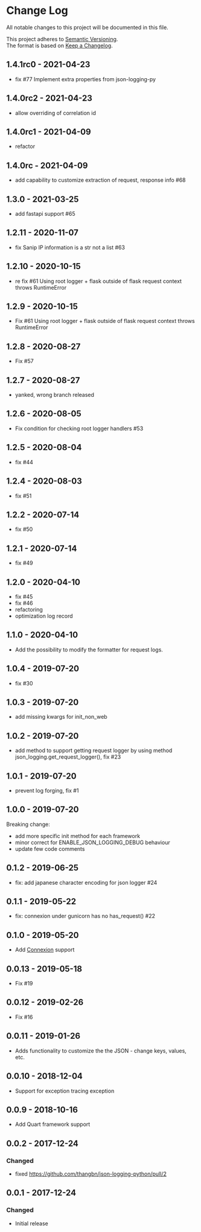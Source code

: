 # Change Log

All notable changes to this project will be documented in this file.

This project adheres to [Semantic Versioning](http://semver.org/).  
The format is based on [Keep a Changelog](http://keepachangelog.com/).

## 1.4.1rc0 - 2021-04-23

- fix #77 Implement extra properties from json-logging-py

## 1.4.0rc2 - 2021-04-23

- allow overriding of correlation id

## 1.4.0rc1 - 2021-04-09

- refactor

## 1.4.0rc - 2021-04-09

- add capability to customize extraction of request, response info #68

## 1.3.0 - 2021-03-25

- add fastapi support #65

## 1.2.11 - 2020-11-07

- fix Sanip IP information is a str not a list #63

## 1.2.10 - 2020-10-15

- re fix #61 Using root logger + flask outside of flask request context throws RuntimeError

## 1.2.9 - 2020-10-15

- Fix #61 Using root logger + flask outside of flask request context throws RuntimeError

## 1.2.8 - 2020-08-27

- Fix #57

## 1.2.7 - 2020-08-27

- yanked, wrong branch released

## 1.2.6 - 2020-08-05

- Fix condition for checking root logger handlers #53

## 1.2.5 - 2020-08-04

- fix #44

## 1.2.4 - 2020-08-03

- fix #51

## 1.2.2 - 2020-07-14

- fix #50

## 1.2.1 - 2020-07-14

- fix #49

## 1.2.0 - 2020-04-10

- fix #45
- fix #46
- refactoring
- optimization log record

## 1.1.0 - 2020-04-10

- Add the possibility to modify the formatter for request logs.

## 1.0.4 - 2019-07-20

- fix #30

## 1.0.3 - 2019-07-20

- add missing kwargs for init_non_web

## 1.0.2 - 2019-07-20

- add method to support getting request logger by using method json_logging.get_request_logger(), fix #23

## 1.0.1 - 2019-07-20

- prevent log forging, fix #1

## 1.0.0 - 2019-07-20

Breaking change:

- add more specific init method for each framework
- minor correct for ENABLE_JSON_LOGGING_DEBUG behaviour
- update few code comments

## 0.1.2 - 2019-06-25

- fix: add japanese character encoding for json logger #24

## 0.1.1 - 2019-05-22

- fix: connexion under gunicorn has no has_request() #22

## 0.1.0 - 2019-05-20

- Add [Connexion](https://github.com/zalando/connexion) support

## 0.0.13 - 2019-05-18

- Fix #19

## 0.0.12 - 2019-02-26

- Fix #16

## 0.0.11 - 2019-01-26

- Adds functionality to customize the the JSON - change keys, values, etc.

## 0.0.10 - 2018-12-04

- Support for exception tracing exception

## 0.0.9 - 2018-10-16

- Add Quart framework support

## 0.0.2 - 2017-12-24

### Changed

- fixed https://github.com/thangbn/json-logging-python/pull/2

## 0.0.1 - 2017-12-24

### Changed

- Initial release
